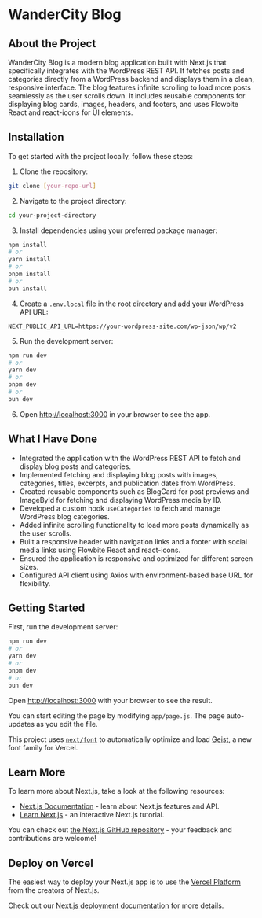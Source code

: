 # WanderCity Blog

## About the Project

WanderCity Blog is a modern blog application built with Next.js that specifically integrates with the WordPress REST API. It fetches posts and categories directly from a WordPress backend and displays them in a clean, responsive interface. The blog features infinite scrolling to load more posts seamlessly as the user scrolls down. It includes reusable components for displaying blog cards, images, headers, and footers, and uses Flowbite React and react-icons for UI elements.

## Installation

To get started with the project locally, follow these steps:

1. Clone the repository:
```bash
git clone [your-repo-url]
```

2. Navigate to the project directory:
```bash
cd your-project-directory
```

3. Install dependencies using your preferred package manager:
```bash
npm install
# or
yarn install
# or
pnpm install
# or
bun install
```

4. Create a `.env.local` file in the root directory and add your WordPress API URL:
```
NEXT_PUBLIC_API_URL=https://your-wordpress-site.com/wp-json/wp/v2
```

5. Run the development server:
```bash
npm run dev
# or
yarn dev
# or
pnpm dev
# or
bun dev
```

6. Open [http://localhost:3000](http://localhost:3000) in your browser to see the app.

## What I Have Done

- Integrated the application with the WordPress REST API to fetch and display blog posts and categories.
- Implemented fetching and displaying blog posts with images, categories, titles, excerpts, and publication dates from WordPress.
- Created reusable components such as BlogCard for post previews and ImageById for fetching and displaying WordPress media by ID.
- Developed a custom hook `useCategories` to fetch and manage WordPress blog categories.
- Added infinite scrolling functionality to load more posts dynamically as the user scrolls.
- Built a responsive header with navigation links and a footer with social media links using Flowbite React and react-icons.
- Ensured the application is responsive and optimized for different screen sizes.
- Configured API client using Axios with environment-based base URL for flexibility.

## Getting Started

First, run the development server:

```bash
npm run dev
# or
yarn dev
# or
pnpm dev
# or
bun dev
```

Open [http://localhost:3000](http://localhost:3000) with your browser to see the result.

You can start editing the page by modifying `app/page.js`. The page auto-updates as you edit the file.

This project uses [`next/font`](https://nextjs.org/docs/app/building-your-application/optimizing/fonts) to automatically optimize and load [Geist](https://vercel.com/font), a new font family for Vercel.

## Learn More

To learn more about Next.js, take a look at the following resources:

- [Next.js Documentation](https://nextjs.org/docs) - learn about Next.js features and API.
- [Learn Next.js](https://nextjs.org/learn) - an interactive Next.js tutorial.

You can check out [the Next.js GitHub repository](https://github.com/vercel/next.js) - your feedback and contributions are welcome!

## Deploy on Vercel

The easiest way to deploy your Next.js app is to use the [Vercel Platform](https://vercel.com/new?utm_medium=default-template&filter=next.js&utm_source=create-next-app&utm_campaign=create-next-app-readme) from the creators of Next.js.

Check out our [Next.js deployment documentation](https://nextjs.org/docs/app/building-your-application/deploying) for more details.
